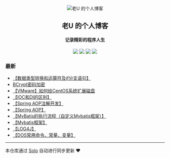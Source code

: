 <p align="center"><img alt="老U 的个人博客" src="https://static.b3log.org/images/brand/solo-32.png"></p><h2 align="center">
老U 的个人博客
</h2>

<h4 align="center">记录精彩的程序人生</h4>
<p align="center"><a title="老U 的个人博客" target="_blank" href="https://github.com/205016227/solo-blog"><img src="https://img.shields.io/github/last-commit/205016227/solo-blog.svg?style=flat-square&color=FF9900"></a>
<a title="GitHub repo size in bytes" target="_blank" href="https://github.com/205016227/solo-blog"><img src="https://img.shields.io/github/repo-size/205016227/solo-blog.svg?style=flat-square"></a>
<a title="Solo Version" target="_blank" href="https://github.com/b3log/solo/releases"><img src="https://img.shields.io/badge/solo-3.6.3-f1e05a.svg?style=flat-square&color=blueviolet"></a>
<a title="Hits" target="_blank" href="https://github.com/b3log/hits"><img src="https://hits.b3log.org/205016227/solo-blog.svg"></a></p>

### 最新

* [【数据类型转换和运算符及if分支语句】](http://www.51zuiyou.com/articles/2019/08/26/1566803195791.html)
* [BCrypt密码加密](http://www.51zuiyou.com/articles/2019/08/17/1566057251390.html)
* [【VMware】如何给CentOS系统扩展磁盘](http://www.51zuiyou.com/articles/2019/08/17/1566021318238.html)
* [【IOC和DI的区别】](http://www.51zuiyou.com/articles/2019/08/14/1565776989160.html)
* [【Spring AOP注解开发】](http://www.51zuiyou.com/articles/2019/08/14/1565776934492.html)
* [【Spring AOP】](http://www.51zuiyou.com/articles/2019/08/14/1565776774760.html)
* [【MyBatis的执行流程（自定义Mybatis框架）】](http://www.51zuiyou.com/articles/2019/08/14/1565776708387.html)
* [【Mybatis框架】](http://www.51zuiyou.com/articles/2019/08/14/1565776333651.html)
* [【LOG4J】](http://www.51zuiyou.com/articles/2019/08/14/1565776149613.html)
* [【DOS常用命令、常量、变量】](http://www.51zuiyou.com/articles/2019/08/14/1565770278010.html)



---

本仓库通过 [Solo](https://github.com/b3log/solo) 自动进行同步更新 ❤️ 